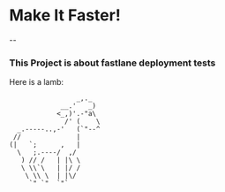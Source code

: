 # Make It Faster!


--
### This Project is about fastlane deployment tests

Here is a lamb:

                     _,._
                 __.'   _)
                <_,)'.-"a\
                  /' (    \
      _.-----..,-'   (`"--^
     //              |
    (|   `;      ,   |
      \   ;.----/  ,/
       ) // /   | |\ \
       \ \\`\   | |/ /
        \ \\ \  | |\/
         `" `"  `"` 
